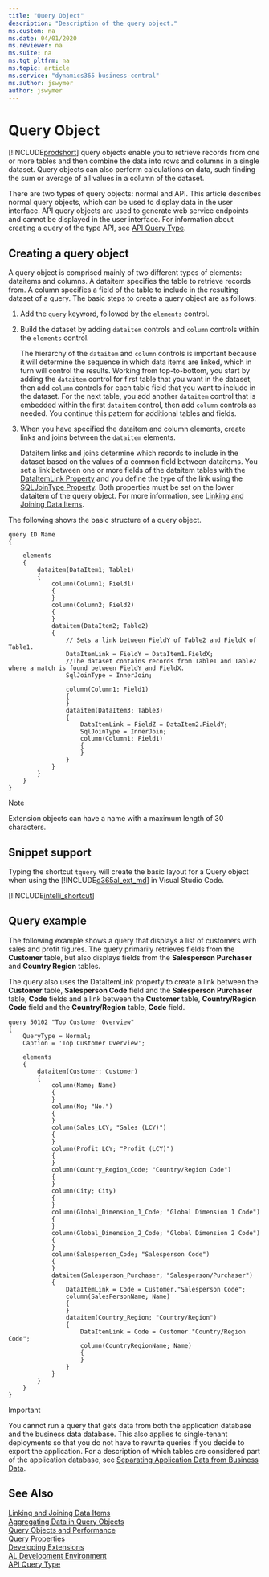 ```yaml
---
title: "Query Object"
description: "Description of the query object."
ms.custom: na
ms.date: 04/01/2020
ms.reviewer: na
ms.suite: na
ms.tgt_pltfrm: na
ms.topic: article
ms.service: "dynamics365-business-central"
ms.author: jswymer
author: jswymer
---
```


# Query Object

[!INCLUDE[prodshort](includes/prodshort.md)] query objects enable you to retrieve records from one or more tables and then combine the data into rows and columns in a single dataset. Query objects can also perform calculations on data, such finding the sum or average of all values in a column of the dataset.

There are two types of query objects: normal and API. This article describes normal query objects, which can be used to display data in the user interface. API query objects are used to generate web service endpoints and cannot be displayed in the user interface. For information about creating a query of the type API, see [API Query Type](devenv-api-querytype.md).
<!-- 
A query describes a dataset of [!INCLUDE[d365fin_long_md](includes/d365fin_long_md.md)]. You can query to retrieve fields from a single table or multiple tables. You can specify how to join tables in the query and filter the result data, and you can specify totaling methods on fields, such as sums and averages. Queries retrieve records from one or more tables and combine the records into rows and columns in a single dataset. You create a query by adding a Query object file to your project.

A Query object is defined ists of two main elements, `dataitem` and `column` elements. The `dataitem` element specifies the table to retrieve records from. The `column` element specifies a field of the table to include in the resulting dataset of a query.
-->

## Creating a query object

A query object is comprised mainly of two different types of elements: dataitems and columns. A dataitem specifies the table to retrieve records from. A column specifies a field of the table to include in the resulting dataset of a query. The basic steps to create a query object are as follows:

1. Add the `query` keyword, followed by the `elements` control.
2. Build the dataset by adding `dataitem` controls and `column` controls within the `elements` control.

    The hierarchy of the `dataitem` and `column` controls is important because it will determine the sequence in which data items are linked, which in turn will control the results. Working from top-to-bottom, you start by adding the `dataitem` control for first table that you want in the dataset, then add `column` controls for each table field that you want to include in the dataset. For the next table, you add another `dataitem` control that is embedded within the first `dataitem` control, then add `column` controls as needed. You continue this pattern for additional tables and fields.
3. When you have specified the dataitem and column elements, create links and joins between the `dataitem` elements.

   Dataitem links and joins determine which records to include in the dataset based on the values of a common field between dataitems. You set a link between one or more fields of the dataitem tables with the [DataItemLink Property](properties/devenv-dataitemlink-query-property.md) and you define the type of the link using the [SQLJoinType Property](properties/devenv-sqljointype-property.md). Both properties must be set on the lower dataitem of the query object. For more information, see [Linking and Joining Data Items](devenv-query-links-joins.md).

The following shows the basic structure of a query object.

```
query ID Name
{

    elements
    {
        dataitem(DataItem1; Table1)
        {
            column(Column1; Field1)
            {
            }
            column(Column2; Field2)
            {
            }
            dataitem(DataItem2; Table2)
            {
                // Sets a link between FieldY of Table2 and FieldX of Table1.
                DataItemLink = FieldY = DataItem1.FieldX;
                //The dataset contains records from Table1 and Table2 where a match is found between FieldY and FieldX.
                SqlJoinType = InnerJoin;

                column(Column1; Field1)
                {
                }
                dataitem(DataItem3; Table3)
                {
                    DataItemLink = FieldZ = DataItem2.FieldY;
                    SqlJoinType = InnerJoin;
                    column(Column1; Field1)
                    {
                    }
                }
            }
        }
    }
}

```
<!-- 
The `column` control specifies a field of the table to include in the resulting dataset of a query. You start by adding a `dataitem` control for a table, then within  `dataitem` control, add the `column` controls.

When you have more than one `dataitem` element, you add the `dataitem` in an embedded hierarchy, where the second  `dataitem` element is embedded in the first element, the third `dataitem` element is embedded in the second element, and so on. 


When you have specified the dataitem and column elements, you create links between the dataitem elements. A dataitem link determines which records to include in the dataset based on a common field between two dataitems.
-->

> [!NOTE]  
> Extension objects can have a name with a maximum length of 30 characters.

## Snippet support
Typing the shortcut ```tquery``` will create the basic layout for a Query object when using the [!INCLUDE[d365al_ext_md](../includes/d365al_ext_md.md)] in Visual Studio Code.

[!INCLUDE[intelli_shortcut](includes/intelli_shortcut.md)]

## Query example
The following example shows a query that displays a list of customers with sales and profit figures. The query primarily retrieves fields from the **Customer** table, but also displays fields from the **Salesperson Purchaser** and **Country Region** tables.

The query also uses the DataItemLink property to create a link between the **Customer** table, **Salesperson Code** field and the **Salesperson Purchaser** table, **Code** fields and a link between the **Customer** table, **Country/Region Code** field and the **Country/Region** table, **Code** field. 

```
query 50102 "Top Customer Overview"
{
    QueryType = Normal;
    Caption = 'Top Customer Overview';

    elements
    {
        dataitem(Customer; Customer)
        {
            column(Name; Name)
            {
            }
            column(No; "No.")
            {
            }
            column(Sales_LCY; "Sales (LCY)")
            {
            }
            column(Profit_LCY; "Profit (LCY)")
            {
            }
            column(Country_Region_Code; "Country/Region Code")
            {
            }
            column(City; City)
            {
            }
            column(Global_Dimension_1_Code; "Global Dimension 1 Code")
            {
            }
            column(Global_Dimension_2_Code; "Global Dimension 2 Code")
            {
            }
            column(Salesperson_Code; "Salesperson Code")
            {
            }
            dataitem(Salesperson_Purchaser; "Salesperson/Purchaser")
            {
                DataItemLink = Code = Customer."Salesperson Code";
                column(SalesPersonName; Name)
                {
                }
                dataitem(Country_Region; "Country/Region")
                {
                    DataItemLink = Code = Customer."Country/Region Code";
                    column(CountryRegionName; Name)
                    {
                    }
                }
            }
        }
    }
}
```

> [!IMPORTANT]  
>  You cannot run a query that gets data from both the application database and the business data database. This also applies to single-tenant deployments so that you do not have to rewrite queries if you decide to export the application. For a description of which tables are considered part of the application database, see [Separating Application Data from Business Data](../deployment/Separating-Application-Data-from-Business-Data.md).

## See Also

[Linking and Joining Data Items](devenv-query-links-joins.md)  
[Aggregating Data in Query Objects](devenv-query-totals-grouping.md)  
[Query Objects and Performance](../administration/optimize-sql-query-objects-and-performance.md)  
[Query Properties](properties/devenv-query-properties.md)  
[Developing Extensions](devenv-dev-overview.md)  
[AL Development Environment](devenv-reference-overview.md)  
[API Query Type](devenv-api-querytype.md)  
